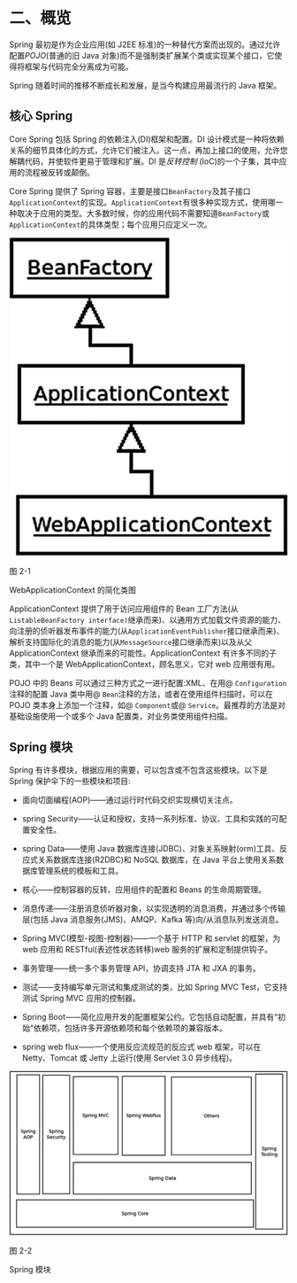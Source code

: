 # 二、概览

Spring 最初是作为企业应用(如 J2EE 标准)的一种替代方案而出现的。通过允许配置*POJO*(普通的旧 Java 对象)而不是强制类扩展某个类或实现某个接口，它使得将框架与代码完全分离成为可能。

Spring 随着时间的推移不断成长和发展，是当今构建应用最流行的 Java 框架。

## 核心 Spring

Core Spring 包括 Spring 的依赖注入(DI)框架和配置。DI 设计模式是一种将依赖关系的细节具体化的方式，允许它们被注入。这一点，再加上接口的使用，允许您解耦代码，并使软件更易于管理和扩展。DI 是*反转控制* (IoC)的一个子集，其中应用的流程被反转或颠倒。

Core Spring 提供了 Spring 容器，主要是接口`BeanFactory`及其子接口`ApplicationContext`的实现。`ApplicationContext`有很多种实现方式，使用哪一种取决于应用的类型。大多数时候，你的应用代码不需要知道`BeanFactory`或`ApplicationContext`的具体类型；每个应用只应定义一次。

![img/498572_1_En_2_Fig1_HTML.jpg](img/498572_1_En_2_Fig1_HTML.jpg)

图 2-1

WebApplicationContext 的简化类图

ApplicationContext 提供了用于访问应用组件的 Bean 工厂方法(从`ListableBeanFactory interface)`继承而来)、以通用方式加载文件资源的能力、向注册的侦听器发布事件的能力(从`ApplicationEventPublisher`接口继承而来)、解析支持国际化的消息的能力(从`MessageSource`接口继承而来)以及从父 ApplicationContext 继承而来的可能性。ApplicationContext 有许多不同的子类，其中一个是 WebApplicationContext，顾名思义，它对 web 应用很有用。

POJO 中的 Beans 可以通过三种方式之一进行配置:XML、在用@ `Configuration`注释的配置 Java 类中用@ `Bean`注释的方法，或者在使用组件扫描时，可以在 POJO 类本身上添加一个注释，如@ `Component`或@ `Service`。最推荐的方法是对基础设施使用一个或多个 Java 配置类，对业务类使用组件扫描。

## Spring 模块

Spring 有许多模块，根据应用的需要，可以包含或不包含这些模块。以下是 Spring 保护伞下的一些模块和项目:

*   面向切面编程(AOP)——通过运行时代码交织实现横切关注点。

*   spring Security——认证和授权，支持一系列标准、协议、工具和实践的可配置安全性。

*   spring Data——使用 Java 数据库连接(JDBC)、对象关系映射(orm)工具、反应式关系数据库连接(R2DBC)和 NoSQL 数据库，在 Java 平台上使用关系数据库管理系统的模板和工具。

*   核心——控制容器的反转、应用组件的配置和 Beans 的生命周期管理。

*   消息传递——注册消息侦听器对象，以实现透明的消息消费，并通过多个传输层(包括 Java 消息服务(JMS)、AMQP、Kafka 等)向/从消息队列发送消息。

*   Spring MVC(模型-视图-控制器)——一个基于 HTTP 和 servlet 的框架，为 web 应用和 RESTful(表述性状态转移)web 服务的扩展和定制提供钩子。

*   事务管理——统一多个事务管理 API，协调支持 JTA 和 JXA 的事务。

*   测试——支持编写单元测试和集成测试的类，比如 Spring MVC Test，它支持测试 Spring MVC 应用的控制器。

*   Spring Boot——简化应用开发的配置框架公约。它包括自动配置，并具有“初始”依赖项，包括许多开源依赖项和每个依赖项的兼容版本。

*   spring web flux——一个使用反应流规范的反应式 web 框架，可以在 Netty、Tomcat 或 Jetty 上运行(使用 Servlet 3.0 异步线程)。

![img/498572_1_En_2_Fig2_HTML.jpg](img/498572_1_En_2_Fig2_HTML.jpg)

图 2-2

Spring 模块